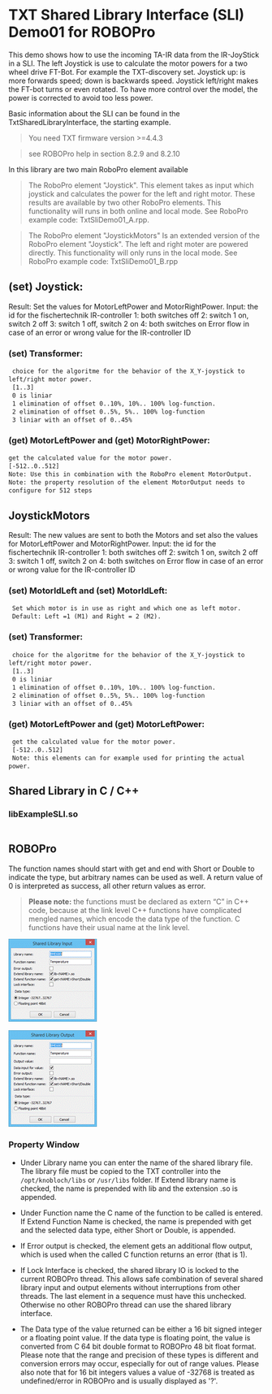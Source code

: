 # TXT Shared Library Interface (SLI) Demo01 for ROBOPro

This demo shows how to use the incoming  TA-IR data from the IR-JoyStick in a SLI.
The left Joystick is use to calculate the motor powers for a two wheel drive FT-Bot. For example the TXT-discovery set.
Joystick up: is more forwards speed; down is backwards speed. Joystick left/right makes the FT-bot turns or even rotated.
To have more control over the model, the power is corrected to avoid too less power.


Basic information about the SLI can be found in the TxtSharedLibraryInterface, the starting example.

> You need TXT firmware version >=4.4.3

> see ROBOPro help in section 8.2.9 and 8.2.10

In this library are two main RoboPro element available
> The RoboPro element "Joystick".
  This element takes as input which joystick and calculates  the power for the left and right motor.
  These results are available by two other RoboPro elements.
  This functionality will runs in both online and local mode.
  See RoboPro example code: TxtSliDemo01_A.rpp.
  
  
> The RoboPro element "JoystickMotors" 
  Is an extended version of the RoboPro element "Joystick".
  The left and right moter are powered directly.
  This functionality will only runs in the local mode.
  See RoboPro example code: TxtSliDemo01_B.rpp 

## (set) Joystick:
   Result:  Set the values for MotorLeftPower and MotorRightPower.
   Input: the id for the fischertechnik IR-controller
          1: both switches off
          2: switch 1 on,  switch 2 off
		  3: switch 1 off, switch 2 on
		  4: both switches on
   Error flow in case of an error or wrong value for the IR-controller ID
### (set) Transformer:
     choice for the algoritme for the behavior of the X_Y-joystick to left/right motor power.  
     [1..3]
     0 is liniar
     1 elimination of offset 0..10%, 10%.. 100% log-function.
     2 elimination of offset 0..5%, 5%.. 100% log-function
     3 liniar with an offset of 0..45%	 
### (get) MotorLeftPower and  (get) MotorRightPower:
    get the calculated value for the motor power.
    [-512..0..512]
	Note: Use this in combination with the RoboPro element MotorOutput.
    Note: the property resolution of the element MotorOutput needs to configure for 512 steps 


## JoystickMotors
   Result: The new values are sent to both the Motors and set also the values for MotorLeftPower and MotorRightPower.
   Input: the id for the fischertechnik IR-controller
          1: both switches off
          2: switch 1 on,  switch 2 off
		  3: switch 1 off, switch 2 on
		  4: both switches on
   Error flow in case of an error or wrong value for the IR-controller ID
###  (set) MotorIdLeft and (set) MotorIdLeft:
     Set which motor is in use as right and which one as left motor.
     Default: Left =1 (M1) and Right = 2 (M2).	 
### (set) Transformer:
     choice for the algoritme for the behavior of the X_Y-joystick to left/right motor power.  
     [1..3]
     0 is liniar
     1 elimination of offset 0..10%, 10%.. 100% log-function.
     2 elimination of offset 0..5%, 5%.. 100% log-function
     3 liniar with an offset of 0..45%	 
### (get) MotorLeftPower and  (get) MotorLeftPower:
     get the calculated value for the motor power.
     [-512..0..512]
	 Note: this elements can for example used for printing the actual power.
    


## Shared Library in C / C++


### libExampleSLI.so
```c


```

## ROBOPro
The function names should start with get and end with Short or Double to indicate the type, but arbitrary names can be used as well. A return value of 0 is interpreted as success, all other return values as error.

> **Please note:** the functions must be declared as extern “C” in C++ code, because at the link level C++ functions have complicated mengled names, which encode the data type of the function. C functions have their usual name at the link level.
 
![Window_input](docs/Window_input.png)

![Window_output](docs/Window_output.png)

### Property Window
- Under Library name you can enter the name of the shared library file. The library file must be copied to the TXT controller into the ```/opt/knobloch/libs``` or ```/usr/libs``` folder. If Extend library name is checked, the name is prepended with lib and the extension .so is appended.

- Under Function name the C name of the function to be called is entered. If Extend Function Name is checked, the name is prepended with get and the selected data type, either Short or Double, is appended.

- If Error output is checked, the element gets an additional flow output, which is used when the called C function returns an error (that is 1).

- If Lock Interface is checked, the shared library IO is locked to the current ROBOPro thread. This allows safe combination of several shared library input and output elements without interruptions from other threads. The last element in a sequence must have this unchecked. Otherwise no other ROBOPro thread can use the shared library interface.

- The Data type of the value returned can be either a 16 bit signed integer or a floating point value. If the data type is floating point, the value is converted from C 64 bit double format to ROBOPro 48 bit float format. Please note that the range and precision of these types is different and conversion errors may occur, especially for out of range values. Please also note that for 16 bit integers values a value of -32768 is treated as undefined/error in ROBOPro and is usually displayed as '?'.
